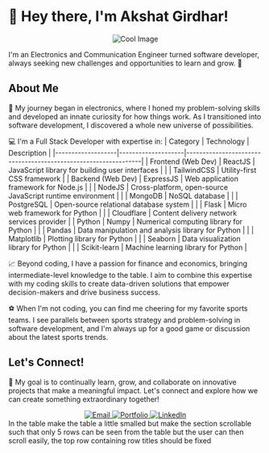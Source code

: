 # 👋 Hey there, I'm Akshat Girdhar! 

<p align="center">
  <img src="https://media4.giphy.com/media/qgQUggAC3Pfv687qPC/giphy.gif" alt="Cool Image" />
</p>

I'm an Electronics and Communication Engineer turned software developer, always seeking new challenges and opportunities to learn and grow. 🚀

## About Me

🔌 My journey began in electronics, where I honed my problem-solving skills and developed an innate curiosity for how things work. As I transitioned into software development, I discovered a whole new universe of possibilities.

💻 I'm a Full Stack Developer with expertise in:
| Category           | Technology        | Description                                                   |
|-------------------|--------------------|----------------------------------------------------------------|
| Frontend (Web Dev)  | ReactJS             | JavaScript library for building user interfaces                |
|                    | TailwindCSS        | Utility-first CSS framework                                  |
| Backend (Web Dev)   | ExpressJS          | Web application framework for Node.js                        |
|                    | NodeJS             | Cross-platform, open-source JavaScript runtime environment      |
|                    | MongoDB           | NoSQL database                                                 |
|                    | PostgreSQL        | Open-source relational database system                         |
|                    | Flask              | Micro web framework for Python                                  |
|                    | Cloudflare         | Content delivery network services provider                    |
| Python              | Numpy              | Numerical computing library for Python                          |
|                    | Pandas             | Data manipulation and analysis library for Python               |
|                    | Matplotlib         | Plotting library for Python                                     |
|                    | Seaborn            | Data visualization library for Python                           |
|                    | Scikit-learn       | Machine learning library for Python                            |


📈 Beyond coding, I have a passion for finance and economics, bringing intermediate-level knowledge to the table. I aim to combine this expertise with my coding skills to create data-driven solutions that empower decision-makers and drive business success.

⚽ When I'm not coding, you can find me cheering for my favorite sports teams. I see parallels between sports strategy and problem-solving in software development, and I'm always up for a good game or discussion about the latest sports trends.

## Let's Connect!

🌟 My goal is to continually learn, grow, and collaborate on innovative projects that make a meaningful impact. Let's connect and explore how we can create something extraordinary together!

<div align="center">
  <a href="mailto:akshatgirdhar05@gmail.com">
    <img src="https://img.shields.io/badge/Gmail-333333?style=for-the-badge&logo=gmail&logoColor=red" alt="Email" />
  </a>
  <a href="https://akshatgirdhar-portfolio.vercel.app/">
    <img src="https://img.shields.io/badge/Portfolio-333333?style=for-the-badge&logo=vercel&logoColor=black" alt="Portfolio" />
  </a>
  <a href="https://www.linkedin.com/in/akshat-girdhar-56a848206/" target="_blank">
    <img src="https://img.shields.io/badge/LinkedIn-007785?style=for-the-badge&logo=linkedin&logoColor=white" alt="LinkedIn" />
  </a>
</div>
In the table make the table a little smalled but make the section scrollable such that only 5 rows can be seen from the table but the user can then scroll easily, the top row containing row titles should be fixed
